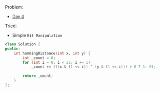 Problem: 
   - [Day 4](https://leetcode.com/explore/challenge/card/july-leetcoding-challenge/544/week-1-july-1st-july-7th/3381/)

Tried: 
   - Simple `Bit Manipulation`


```c++
class Solution {
public:
    int hammingDistance(int x, int y) {
        int _count = 0;
        for (int i = 0; i < 32; i += 1)
            _count += (((x & (1 << i)) ^ (y & (1 << i))) > 0 ? 1: 0);
    
        return _count;
    }
};
```
